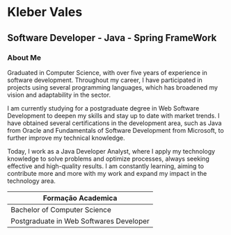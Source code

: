 # Kleber Vales
## Software Developer - Java - Spring FrameWork

### About Me

Graduated in Computer Science, with over five years of experience in software development. Throughout my career, I have participated in projects using several programming languages, which has broadened my vision and adaptability in the sector.

I am currently studying for a postgraduate degree in Web Software Development to deepen my skills and stay up to date with market trends. I have obtained several certifications in the development area, such as Java from Oracle and Fundamentals of Software Development from Microsoft, to further improve my technical knowledge.

Today, I work as a Java Developer Analyst, where I apply my technology knowledge to solve problems and optimize processes, always seeking effective and high-quality results. I am constantly learning, aiming to contribute more and more with my work and expand my impact in the technology area.

|Formação Academica |
|-------------------|
|Bachelor of Computer Science|
|Postgraduate in Web Softwares Developer|
